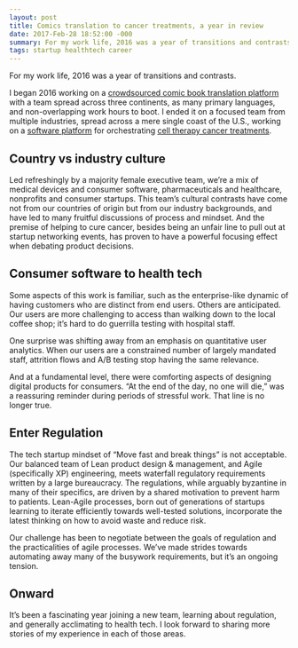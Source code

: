 ```yaml
---
layout: post
title: Comics translation to cancer treatments, a year in review
date: 2017-Feb-28 18:52:00 -000
summary: For my work life, 2016 was a year of transitions and contrasts.
tags: startup healthtech career
---
```


For my work life, 2016 was a year of transitions and contrasts.

I began 2016 working on a [crowdsourced comic book translation platform](https://play.google.com/store/apps/details?id=com.aquafadas.fanga.reader) with a team spread across three continents, as many primary languages, and non-overlapping work hours to boot. I ended it on a focused team from multiple industries, spread across a mere single coast of the U.S., working on a [software platform](http://www.vineti.com/) for orchestrating [cell therapy cancer treatments](https://www.lls.org/treatment/types-of-treatment/immunotherapy/chimeric-antigen-receptor-car-t-cell-therapy).

## Country vs industry culture

Led refreshingly by a majority female executive team, we’re a mix of medical devices and consumer software, pharmaceuticals and healthcare, nonprofits and consumer startups. This team’s cultural contrasts have come not from our countries of origin but from our industry backgrounds, and have led to many fruitful discussions of process and mindset. And the premise of helping to cure cancer, besides being an unfair line to pull out at startup networking events, has proven to have a powerful focusing effect when debating product decisions.

## Consumer software to health tech

Some aspects of this work is familiar, such as the enterprise-like dynamic of having customers who are distinct from end users. Others are anticipated. Our users are more challenging to access than walking down to the local coffee shop; it’s hard to do guerrilla testing with hospital staff. 

One surprise was shifting away from an emphasis on quantitative user analytics. When our users are a constrained number of largely mandated staff, attrition flows and A/B testing stop having the same relevance. 

And at a fundamental level, there were comforting aspects of designing digital products for consumers. “At the end of the day, no one will die,” was a reassuring reminder during periods of stressful work. That line is no longer true.

## Enter Regulation

The tech startup mindset of “Move fast and break things” is not acceptable. Our balanced team of Lean product design & management, and Agile (specifically XP) engineering, meets waterfall regulatory requirements written by a large bureaucracy. The regulations, while arguably byzantine in many of their specifics, are driven by a shared motivation to prevent harm to patients. Lean-Agile processes, born out of generations of startups learning to iterate efficiently towards well-tested solutions, incorporate the latest thinking on how to avoid waste and reduce risk. 

Our challenge has been to negotiate between the goals of regulation and the practicalities of agile processes. We’ve made strides towards automating away many of the busywork requirements, but it’s an ongoing tension.

## Onward

It’s been a fascinating year joining a new team, learning about regulation, and generally acclimating to health tech. I look forward to sharing more stories of my experience in each of those areas.

